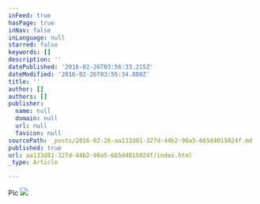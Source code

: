 ```yaml
---
inFeed: true
hasPage: true
inNav: false
inLanguage: null
starred: false
keywords: []
description: ''
datePublished: '2016-02-26T03:56:33.215Z'
dateModified: '2016-02-26T03:55:34.800Z'
title: ''
author: []
authors: []
publisher:
  name: null
  domain: null
  url: null
  favicon: null
sourcePath: _posts/2016-02-26-aa133d81-327d-44b2-90a5-665d4015024f.md
published: true
url: aa133d81-327d-44b2-90a5-665d4015024f/index.html
_type: Article

---
```

Pic
![](https://the-grid-user-content.s3-us-west-2.amazonaws.com/d22206a1-c316-417f-be1e-95451c1f878d.jpg)